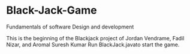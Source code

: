 # Black-Jack-Game
Fundamentals of software Design and development

This is the beginning of the Blackjack project of Jordan Vendrame, Fadil Nizar, and Aromal Suresh Kumar
Run BlackJack.javato start the game.
